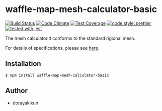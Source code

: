 # waffle-map-mesh-calculator-basic

[![Build Status](https://travis-ci.org/dorayakikun/waffle-map-mesh-calculator-basic.svg?branch=master)](https://travis-ci.org/dorayakikun/waffle-map-mesh-calculator-basic)
[![Code Climate](https://codeclimate.com/github/dorayakikun/waffle-map-mesh-calculator-basic/badges/gpa.svg)](https://codeclimate.com/github/dorayakikun/waffle-map-mesh-calculator-basic)
[![Test Coverage](https://codeclimate.com/github/dorayakikun/waffle-map-mesh-calculator-basic/badges/coverage.svg)](https://codeclimate.com/github/dorayakikun/waffle-map-mesh-calculator-basic/coverage)
[![code style: prettier](https://img.shields.io/badge/code_style-prettier-ff69b4.svg?style=flat-square)](https://github.com/prettier/prettier)
[![tested with jest](https://img.shields.io/badge/tested_with-jest-99424f.svg)](https://github.com/facebook/jest)

The mesh calculator.It conforms to the standard rigional mesh.

For details of specifications, please see [here](https://ja.wikipedia.org/wiki/%E5%9C%B0%E5%9F%9F%E3%83%A1%E3%83%83%E3%82%B7%E3%83%A5).

## Installation

```
$ npm install waffle-map-mesh-calculator-basic
```

## Author

* dorayakikun

